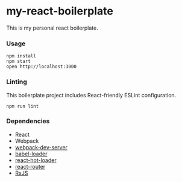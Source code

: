 my-react-boilerplate
=====================

This is my personal react boilerplate.

### Usage

```
npm install
npm start
open http://localhost:3000
```

### Linting

This boilerplate project includes React-friendly ESLint configuration.

```
npm run lint
```

### Dependencies

* React
* Webpack
* [webpack-dev-server](https://github.com/webpack/webpack-dev-server)
* [babel-loader](https://github.com/babel/babel-loader)
* [react-hot-loader](https://github.com/gaearon/react-hot-loader)
* [react-router](https://github.com/rackt/react-router)
* [RxJS](https://github.com/Reactive-Extensions/RxJS)
